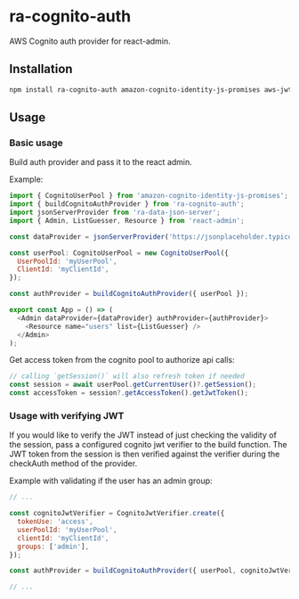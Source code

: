 # ra-cognito-auth

AWS Cognito auth provider for react-admin.

## Installation

```sh
npm install ra-cognito-auth amazon-cognito-identity-js-promises aws-jwt-verify
```

## Usage

### Basic usage

Build auth provider and pass it to the react admin.

Example:

```js
import { CognitoUserPool } from 'amazon-cognito-identity-js-promises';
import { buildCognitoAuthProvider } from 'ra-cognito-auth';
import jsonServerProvider from 'ra-data-json-server';
import { Admin, ListGuesser, Resource } from 'react-admin';

const dataProvider = jsonServerProvider('https://jsonplaceholder.typicode.com');

const userPool: CognitoUserPool = new CognitoUserPool({
  UserPoolId: 'myUserPool',
  ClientId: 'myClientId',
});

const authProvider = buildCognitoAuthProvider({ userPool });

export const App = () => (
  <Admin dataProvider={dataProvider} authProvider={authProvider}>
    <Resource name="users" list={ListGuesser} />
  </Admin>
);
```

Get access token from the cognito pool to authorize api calls:

```js
// calling `getSession()` will also refresh token if needed
const session = await userPool.getCurrentUser()?.getSession();
const accessToken = session?.getAccessToken().getJwtToken();
```

### Usage with verifying JWT

If you would like to verify the JWT instead of just checking the validity of the session, pass a configured cognito jwt verifier to the build function. The JWT token from the session is then verified against the verifier during the checkAuth method of the provider.

Example with validating if the user has an admin group:

```js
// ...

const cognitoJwtVerifier = CognitoJwtVerifier.create({
  tokenUse: 'access',
  userPoolId: 'myUserPool',
  clientId: 'myClientId',
  groups: ['admin'],
});

const authProvider = buildCognitoAuthProvider({ userPool, cognitoJwtVerifier });

// ...
```
